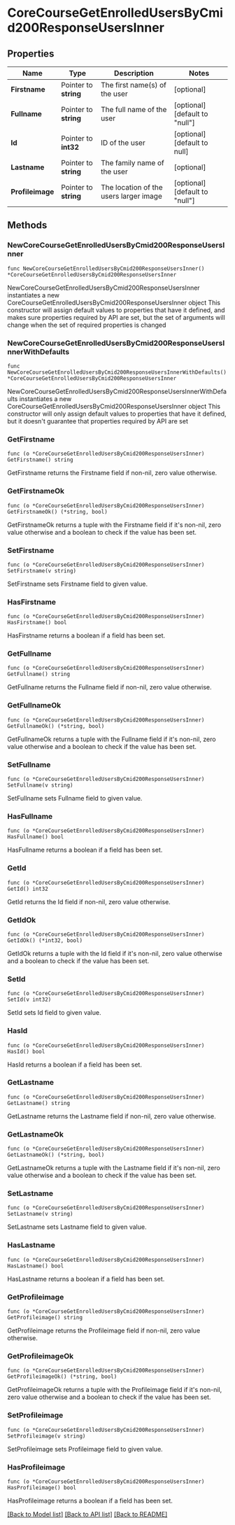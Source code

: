 # CoreCourseGetEnrolledUsersByCmid200ResponseUsersInner

## Properties

Name | Type | Description | Notes
------------ | ------------- | ------------- | -------------
**Firstname** | Pointer to **string** | The first name(s) of the user | [optional] 
**Fullname** | Pointer to **string** | The full name of the user | [optional] [default to "null"]
**Id** | Pointer to **int32** | ID of the user | [optional] [default to null]
**Lastname** | Pointer to **string** | The family name of the user | [optional] 
**Profileimage** | Pointer to **string** | The location of the users larger image | [optional] [default to "null"]

## Methods

### NewCoreCourseGetEnrolledUsersByCmid200ResponseUsersInner

`func NewCoreCourseGetEnrolledUsersByCmid200ResponseUsersInner() *CoreCourseGetEnrolledUsersByCmid200ResponseUsersInner`

NewCoreCourseGetEnrolledUsersByCmid200ResponseUsersInner instantiates a new CoreCourseGetEnrolledUsersByCmid200ResponseUsersInner object
This constructor will assign default values to properties that have it defined,
and makes sure properties required by API are set, but the set of arguments
will change when the set of required properties is changed

### NewCoreCourseGetEnrolledUsersByCmid200ResponseUsersInnerWithDefaults

`func NewCoreCourseGetEnrolledUsersByCmid200ResponseUsersInnerWithDefaults() *CoreCourseGetEnrolledUsersByCmid200ResponseUsersInner`

NewCoreCourseGetEnrolledUsersByCmid200ResponseUsersInnerWithDefaults instantiates a new CoreCourseGetEnrolledUsersByCmid200ResponseUsersInner object
This constructor will only assign default values to properties that have it defined,
but it doesn't guarantee that properties required by API are set

### GetFirstname

`func (o *CoreCourseGetEnrolledUsersByCmid200ResponseUsersInner) GetFirstname() string`

GetFirstname returns the Firstname field if non-nil, zero value otherwise.

### GetFirstnameOk

`func (o *CoreCourseGetEnrolledUsersByCmid200ResponseUsersInner) GetFirstnameOk() (*string, bool)`

GetFirstnameOk returns a tuple with the Firstname field if it's non-nil, zero value otherwise
and a boolean to check if the value has been set.

### SetFirstname

`func (o *CoreCourseGetEnrolledUsersByCmid200ResponseUsersInner) SetFirstname(v string)`

SetFirstname sets Firstname field to given value.

### HasFirstname

`func (o *CoreCourseGetEnrolledUsersByCmid200ResponseUsersInner) HasFirstname() bool`

HasFirstname returns a boolean if a field has been set.

### GetFullname

`func (o *CoreCourseGetEnrolledUsersByCmid200ResponseUsersInner) GetFullname() string`

GetFullname returns the Fullname field if non-nil, zero value otherwise.

### GetFullnameOk

`func (o *CoreCourseGetEnrolledUsersByCmid200ResponseUsersInner) GetFullnameOk() (*string, bool)`

GetFullnameOk returns a tuple with the Fullname field if it's non-nil, zero value otherwise
and a boolean to check if the value has been set.

### SetFullname

`func (o *CoreCourseGetEnrolledUsersByCmid200ResponseUsersInner) SetFullname(v string)`

SetFullname sets Fullname field to given value.

### HasFullname

`func (o *CoreCourseGetEnrolledUsersByCmid200ResponseUsersInner) HasFullname() bool`

HasFullname returns a boolean if a field has been set.

### GetId

`func (o *CoreCourseGetEnrolledUsersByCmid200ResponseUsersInner) GetId() int32`

GetId returns the Id field if non-nil, zero value otherwise.

### GetIdOk

`func (o *CoreCourseGetEnrolledUsersByCmid200ResponseUsersInner) GetIdOk() (*int32, bool)`

GetIdOk returns a tuple with the Id field if it's non-nil, zero value otherwise
and a boolean to check if the value has been set.

### SetId

`func (o *CoreCourseGetEnrolledUsersByCmid200ResponseUsersInner) SetId(v int32)`

SetId sets Id field to given value.

### HasId

`func (o *CoreCourseGetEnrolledUsersByCmid200ResponseUsersInner) HasId() bool`

HasId returns a boolean if a field has been set.

### GetLastname

`func (o *CoreCourseGetEnrolledUsersByCmid200ResponseUsersInner) GetLastname() string`

GetLastname returns the Lastname field if non-nil, zero value otherwise.

### GetLastnameOk

`func (o *CoreCourseGetEnrolledUsersByCmid200ResponseUsersInner) GetLastnameOk() (*string, bool)`

GetLastnameOk returns a tuple with the Lastname field if it's non-nil, zero value otherwise
and a boolean to check if the value has been set.

### SetLastname

`func (o *CoreCourseGetEnrolledUsersByCmid200ResponseUsersInner) SetLastname(v string)`

SetLastname sets Lastname field to given value.

### HasLastname

`func (o *CoreCourseGetEnrolledUsersByCmid200ResponseUsersInner) HasLastname() bool`

HasLastname returns a boolean if a field has been set.

### GetProfileimage

`func (o *CoreCourseGetEnrolledUsersByCmid200ResponseUsersInner) GetProfileimage() string`

GetProfileimage returns the Profileimage field if non-nil, zero value otherwise.

### GetProfileimageOk

`func (o *CoreCourseGetEnrolledUsersByCmid200ResponseUsersInner) GetProfileimageOk() (*string, bool)`

GetProfileimageOk returns a tuple with the Profileimage field if it's non-nil, zero value otherwise
and a boolean to check if the value has been set.

### SetProfileimage

`func (o *CoreCourseGetEnrolledUsersByCmid200ResponseUsersInner) SetProfileimage(v string)`

SetProfileimage sets Profileimage field to given value.

### HasProfileimage

`func (o *CoreCourseGetEnrolledUsersByCmid200ResponseUsersInner) HasProfileimage() bool`

HasProfileimage returns a boolean if a field has been set.


[[Back to Model list]](../README.md#documentation-for-models) [[Back to API list]](../README.md#documentation-for-api-endpoints) [[Back to README]](../README.md)


